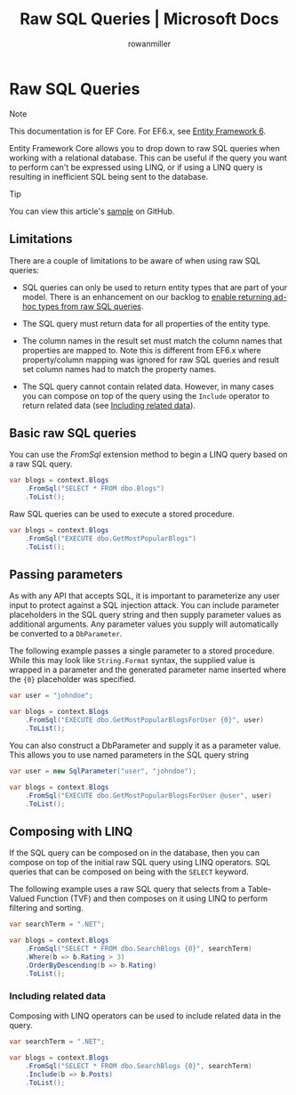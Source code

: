 ﻿---
title: Raw SQL Queries | Microsoft Docs
author: rowanmiller
ms.author: divega

ms.date: 10/27/2016

ms.assetid: 70aae9b5-8743-4557-9c5d-239f688bf418
ms.technology: entity-framework-core
 
uid: core/querying/raw-sql
---
# Raw SQL Queries

> [!NOTE]
> This documentation is for EF Core. For EF6.x, see [Entity Framework 6](../../ef6/index.md).

Entity Framework Core allows you to drop down to raw SQL queries when working with a relational database. This can be useful if the query you want to perform can't be expressed using LINQ, or if using a LINQ query is resulting in inefficient SQL being sent to the database.

> [!TIP]
> You can view this article's [sample](https://github.com/aspnet/EntityFramework.Docs/tree/master/samples/core/Querying) on GitHub.

## Limitations

There are a couple of limitations to be aware of when using raw SQL queries:
* SQL queries can only be used to return entity types that are part of your model. There is an enhancement on our backlog to [enable returning ad-hoc types from raw SQL queries](https://github.com/aspnet/EntityFramework/issues/1862).

* The SQL query must return data for all properties of the entity type.

* The column names in the result set must match the column names that properties are mapped to. Note this is different from EF6.x where property/column mapping was ignored for raw SQL queries and result set column names had to match the property names.

* The SQL query cannot contain related data. However, in many cases you can compose on top of the query using the `Include` operator to return related data (see [Including related data](#including-related-data)).

## Basic raw SQL queries

You can use the *FromSql* extension method to begin a LINQ query based on a raw SQL query.

<!-- [!code-csharp[Main](samples/core/Querying/Querying/RawSQL/Sample.cs)] -->
````csharp
var blogs = context.Blogs
    .FromSql("SELECT * FROM dbo.Blogs")
    .ToList();
````

Raw SQL queries can be used to execute a stored procedure.

<!-- [!code-csharp[Main](samples/core/Querying/Querying/RawSQL/Sample.cs)] -->
````csharp
var blogs = context.Blogs
    .FromSql("EXECUTE dbo.GetMostPopularBlogs")
    .ToList();
````

## Passing parameters

As with any API that accepts SQL, it is important to parameterize any user input to protect against a SQL injection attack. You can include parameter placeholders in the SQL query string and then supply parameter values as additional arguments. Any parameter values you supply will automatically be converted to a `DbParameter`.

The following example passes a single parameter to a stored procedure. While this may look like `String.Format` syntax, the supplied value is wrapped in a parameter and the generated parameter name inserted where the `{0}` placeholder was specified.

<!-- [!code-csharp[Main](samples/core/Querying/Querying/RawSQL/Sample.cs)] -->
````csharp
var user = "johndoe";

var blogs = context.Blogs
    .FromSql("EXECUTE dbo.GetMostPopularBlogsForUser {0}", user)
    .ToList();
````

You can also construct a DbParameter and supply it as a parameter value. This allows you to use named parameters in the SQL query string

<!-- [!code-csharp[Main](samples/core/Querying/Querying/RawSQL/Sample.cs)] -->
````csharp
var user = new SqlParameter("user", "johndoe");

var blogs = context.Blogs
    .FromSql("EXECUTE dbo.GetMostPopularBlogsForUser @user", user)
    .ToList();
````

## Composing with LINQ

If the SQL query can be composed on in the database, then you can compose on top of the initial raw SQL query using LINQ operators. SQL queries that can be composed on being with the `SELECT` keyword.

The following example uses a raw SQL query that selects from a Table-Valued Function (TVF) and then composes on it using LINQ to perform filtering and sorting.

<!-- [!code-csharp[Main](samples/core/Querying/Querying/RawSQL/Sample.cs)] -->
````csharp
var searchTerm = ".NET";

var blogs = context.Blogs
    .FromSql("SELECT * FROM dbo.SearchBlogs {0}", searchTerm)
    .Where(b => b.Rating > 3)
    .OrderByDescending(b => b.Rating)
    .ToList();
````

### Including related data

Composing with LINQ operators can be used to include related data in the query.

<!-- [!code-csharp[Main](samples/core/Querying/Querying/RawSQL/Sample.cs)] -->
````csharp
var searchTerm = ".NET";
    
var blogs = context.Blogs
    .FromSql("SELECT * FROM dbo.SearchBlogs {0}", searchTerm)
    .Include(b => b.Posts)
    .ToList();
````
